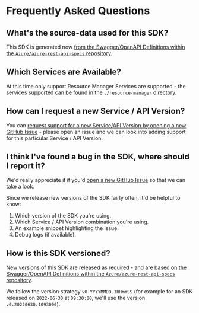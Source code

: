 # Frequently Asked Questions

## What's the source-data used for this SDK?

This SDK is generated now [from the Swagger/OpenAPI Definitions within the `Azure/azure-rest-api-specs` repository](https://github.com/Azure/azure-rest-api-specs).

## Which Services are Available?

At this time only support Resource Manager Services are supported - the services supported [can be found in the `./resource-manager` directory](../resource-manager).

## How can I request a new Service / API Version?

You can [request support for a new Service/API Version by opening a new GitHub Issue](https://github.com/hashicorp/go-azure-sdk/issues/new/choose) - please open an issue and we can look into adding support for this particular Service / API Version.

## I think I've found a bug in the SDK, where should I report it?

We'd really appreciate it if you'd [open a new GitHub Issue](https://github.com/hashicorp/go-azure-sdk/issues/new/choose) so that we can take a look.

Since we release new versions of the SDK fairly often, it'd be helpful to know:

1. Which version of the SDK you're using.
2. Which Service / API Version combination you're using.
3. An example snippet highlighting the issue.
4. Debug logs (if available).

## How is this SDK versioned?

New versions of this SDK are released as required - and are [based on the Swagger/OpenAPI Definitions within the `Azure/azure-rest-api-specs` repository](https://github.com/Azure/azure-rest-api-specs).

We follow the version strategy `v0.YYYYMMDD.1HHmmSS` (for example for an SDK released on `2022-06-30` at `09:30:00`, we'll use the version `v0.20220630.1093000`).
